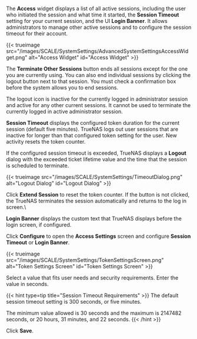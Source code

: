 &NewLine;

The **Access** widget displays a list of all active sessions, including the user who initiated the session and what time it started, the **Session Timeout** setting for your current session, and the UI **Login Banner**.
It allows administrators to manage other active sessions and to configure the session timeout for their account.

{{< trueimage src="/images/SCALE/SystemSettings/AdvancedSystemSettingsAccessWidget.png" alt="Access Widget" id="Access Widget" >}}

The **Terminate Other Sessions** button ends all sessions except for the one you are currently using.
You can also end individual sessions by clicking the logout <span class="iconify" data-icon="bi:box-arrow-in-right"></span> button next to that session.
You must check a confirmation box before the system allows you to end sessions.

The logout icon is inactive for the currently logged in administrator session and active for any other current sessions.
It cannot be used to terminate the currently logged in active administrator session.

**Session Timeout** displays the configured token duration for the current session (default five minutes).
TrueNAS logs out user sessions that are inactive for longer than that configured token setting for the user.
New activity resets the token counter.

If the configured session timeout is exceeded, TrueNAS displays a **Logout** dialog with the exceeded ticket lifetime value and the time that the session is scheduled to terminate.

{{< trueimage src="/images/SCALE/SystemSettings/TimeoutDialog.png" alt="Logout Dialog" id="Logout Dialog" >}}

Click **Extend Session** to reset the token counter.
If the button is not clicked, the TrueNAS terminates the session automatically and returns to the log in screen.\

**Login Banner** displays the custom text that TrueNAS displays before the login screen, if configured.

Click **Configure** to open the **Access Settings** screen and configure **Session Timeout** or **Login Banner**.

{{< trueimage src="/images/SCALE/SystemSettings/TokenSettingsScreen.png" alt="Token Settings Screen" id="Token Settings Screen" >}}

Select a value that fits user needs and security requirements.
Enter the value in seconds.

{{< hint type=tip title="Session Timeout Requirements" >}}
The default session timeout setting is 300 seconds, or five minutes.

The minimum value allowed is 30 seconds and the maximum is 2147482 seconds, or 20 hours, 31 minutes, and 22 seconds.
{{< /hint >}}

Click **Save**.
